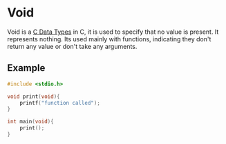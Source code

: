# Void
Void is a [C Data Types](./CS50x_C-Data-Types.md) in C, it is used to specify that no value is present. It represents nothing. 
Its used mainly with functions, indicating they don't return any value or don't take any arguments.

## Example
```C
#include <stdio.h>

void print(void){
    printf("function called");
}

int main(void){
    print();
}
```
